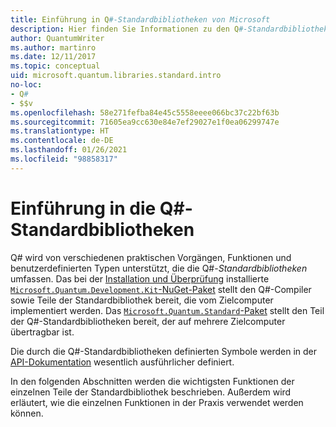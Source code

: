 ```yaml
---
title: Einführung in Q#-Standardbibliotheken von Microsoft
description: Hier finden Sie Informationen zu den Q#-Standardbibliotheken von Microsoft, mit denen die Vorgänge, Funktionen und Datentypen definiert werden, die in Quantenprogrammen zum Einsatz kommen.
author: QuantumWriter
ms.author: martinro
ms.date: 12/11/2017
ms.topic: conceptual
uid: microsoft.quantum.libraries.standard.intro
no-loc:
- Q#
- $$v
ms.openlocfilehash: 58e271fefba84e45c5558eeee066bc37c22bf63b
ms.sourcegitcommit: 71605ea9cc630e84e7ef29027e1f0ea06299747e
ms.translationtype: HT
ms.contentlocale: de-DE
ms.lasthandoff: 01/26/2021
ms.locfileid: "98858317"
---
```

# <a name="introduction-to-the-no-locq-standard-libraries"></a>Einführung in die Q#-Standardbibliotheken

Q# wird von verschiedenen praktischen Vorgängen, Funktionen und benutzerdefinierten Typen unterstützt, die die Q#-*Standardbibliotheken* umfassen.
Das bei der [Installation und Überprüfung](xref:microsoft.quantum.install) installierte [`Microsoft.Quantum.Development.Kit`-NuGet-Paket](https://www.nuget.org/packages/microsoft.quantum.development.kit) stellt den Q#-Compiler sowie Teile der Standardbibliothek bereit, die vom Zielcomputer implementiert werden.
Das [`Microsoft.Quantum.Standard`-Paket](https://www.nuget.org/packages/microsoft.quantum.standard) stellt den Teil der Q#-Standardbibliotheken bereit, der auf mehrere Zielcomputer übertragbar ist.

Die durch die Q#-Standardbibliotheken definierten Symbole werden in der [API-Dokumentation](xref:microsoft.quantum.apiref-intro) wesentlich ausführlicher definiert.

In den folgenden Abschnitten werden die wichtigsten Funktionen der einzelnen Teile der Standardbibliothek beschrieben. Außerdem wird erläutert, wie die einzelnen Funktionen in der Praxis verwendet werden können.
